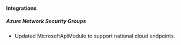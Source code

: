
#### Integrations
##### Azure Network Security Groups
- Updated MicrosoftApiModule to support national cloud endpoints.
